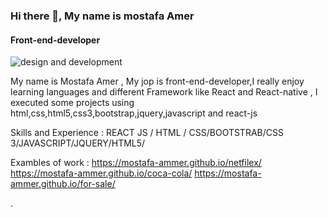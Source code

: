 ### Hi there 👋, My name is mostafa Amer
#### Front-end-developer
![design and development](https://clslearn.com/wp-content/uploads/2019/05/front-end-developer-banner-1.jpg)

My name is Mostafa Amer , My jop is front-end-developer,I really enjoy learning languages and different Framework like React and React-native , I executed some projects using html,css,html5,css3,bootstrap,jquery,javascript and react-js

Skills and Experience :  REACT JS / HTML / CSS/BOOTSTRAB/CSS 3/JAVASCRIPT/JQUERY/HTML5/

Exambles of work :
https://mostafa-ammer.github.io/netfilex/
https://mostafa-ammer.github.io/coca-cola/
https://mostafa-ammer.github.io/for-sale/





. 




